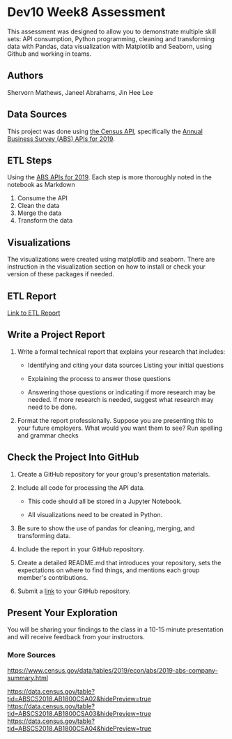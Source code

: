 # Dev10 Week8 Assessment

This assessment was designed to allow you to demonstrate multiple skill sets: API consumption, Python programming, cleaning and transforming data with Pandas, data visualization with Matplotlib and Seaborn, using Github and working in teams.

## Authors

Shervorn Mathews, Janeel Abrahams, Jin Hee Lee

## Data Sources

This project was done using  [the Census API](https://api.census.gov/data.html), specifically the [Annual Business Survey (ABS) APIs for 2019](https://www.census.gov/data/developers/data-sets/abs.2019.html).

## ETL Steps

Using the [ABS APIs for 2019](https://www.census.gov/data/developers/data-sets/abs.2019.html). Each step is more thoroughly noted in the notebook as Markdown

1. Consume the API
2. Clean the data
3. Merge the data
4. Transform the data

## Visualizations

The visualizations were created using matplotlib and seaborn. There are instruction in the visualization section on how to install or check your version of these packages if needed.

## ETL Report

[Link to ETL Report](https://github.com/HardoModo/Dev10_Week8_Assessment/blob/main/PDFs/Assessment%208%20ETL%20Report.pdf)

## Write a Project Report

1. Write a formal technical report that explains your research that includes:

    - Identifying and citing your data sources
Listing your initial questions

    - Explaining the process to answer those questions

    - Answering those questions or indicating if more research may be needed. If more research is needed, suggest what research may need to be done.

2. Format the report professionally. Suppose you are presenting this to your future employers. What would you want them to see?
Run spelling and grammar checks

## Check the Project Into GitHub

1. Create a GitHub repository for your group's presentation materials.

2. Include all code for processing the API data.

    - This code should all be stored in a Jupyter Notebook.

    - All visualizations need to be created in Python.

3. Be sure to show the use of pandas for cleaning, merging, and transforming data.

4. Include the report in your GitHub repository.

5. Create a detailed README.md that introduces your repository, sets the expectations on where to find things, and mentions each group member's contributions.

6. Submit a [link](https://github.com/HardoModo/Dev10_Week8_Assessment) to your GitHub repository.

## Present Your Exploration

You will be sharing your findings to the class in a 10-15 minute presentation and will receive feedback from your instructors.

### More Sources

https://www.census.gov/data/tables/2019/econ/abs/2019-abs-company-summary.html

https://data.census.gov/table?tid=ABSCS2018.AB1800CSA02&hidePreview=true
https://data.census.gov/table?tid=ABSCS2018.AB1800CSA03&hidePreview=true
https://data.census.gov/table?tid=ABSCS2018.AB1800CSA04&hidePreview=true
